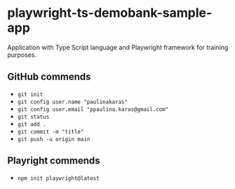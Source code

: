 # playwright-ts-demobank-sample-app

Application with Type Script language and Playwright framework for training purposes.

## GitHub commends

- `git init`
- `git config user.name "paulinakaras"`
- `git config user.email "ppaulina.karas@gmail.com"`
- `git status`
- `git add .`
- `git commit -m "title"`
- `git push -u origin main`

## Playright commends

- `npm init playwright@latest`